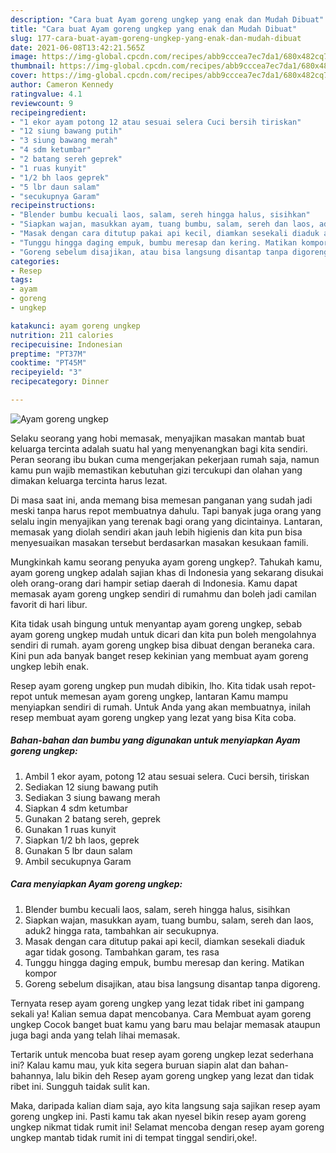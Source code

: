 ```yaml
---
description: "Cara buat Ayam goreng ungkep yang enak dan Mudah Dibuat"
title: "Cara buat Ayam goreng ungkep yang enak dan Mudah Dibuat"
slug: 177-cara-buat-ayam-goreng-ungkep-yang-enak-dan-mudah-dibuat
date: 2021-06-08T13:42:21.565Z
image: https://img-global.cpcdn.com/recipes/abb9cccea7ec7da1/680x482cq70/ayam-goreng-ungkep-foto-resep-utama.jpg
thumbnail: https://img-global.cpcdn.com/recipes/abb9cccea7ec7da1/680x482cq70/ayam-goreng-ungkep-foto-resep-utama.jpg
cover: https://img-global.cpcdn.com/recipes/abb9cccea7ec7da1/680x482cq70/ayam-goreng-ungkep-foto-resep-utama.jpg
author: Cameron Kennedy
ratingvalue: 4.1
reviewcount: 9
recipeingredient:
- "1 ekor ayam potong 12 atau sesuai selera Cuci bersih tiriskan"
- "12 siung bawang putih"
- "3 siung bawang merah"
- "4 sdm ketumbar"
- "2 batang sereh geprek"
- "1 ruas kunyit"
- "1/2 bh laos geprek"
- "5 lbr daun salam"
- "secukupnya Garam"
recipeinstructions:
- "Blender bumbu kecuali laos, salam, sereh hingga halus, sisihkan"
- "Siapkan wajan, masukkan ayam, tuang bumbu, salam, sereh dan laos, aduk2 hingga rata, tambahkan air secukupnya."
- "Masak dengan cara ditutup pakai api kecil, diamkan sesekali diaduk agar tidak gosong. Tambahkan garam, tes rasa"
- "Tunggu hingga daging empuk, bumbu meresap dan kering. Matikan kompor"
- "Goreng sebelum disajikan, atau bisa langsung disantap tanpa digoreng."
categories:
- Resep
tags:
- ayam
- goreng
- ungkep

katakunci: ayam goreng ungkep 
nutrition: 211 calories
recipecuisine: Indonesian
preptime: "PT37M"
cooktime: "PT45M"
recipeyield: "3"
recipecategory: Dinner

---
```



![Ayam goreng ungkep](https://img-global.cpcdn.com/recipes/abb9cccea7ec7da1/680x482cq70/ayam-goreng-ungkep-foto-resep-utama.jpg)

Selaku seorang yang hobi memasak, menyajikan masakan mantab buat keluarga tercinta adalah suatu hal yang menyenangkan bagi kita sendiri. Peran seorang ibu bukan cuma mengerjakan pekerjaan rumah saja, namun kamu pun wajib memastikan kebutuhan gizi tercukupi dan olahan yang dimakan keluarga tercinta harus lezat.

Di masa  saat ini, anda memang bisa memesan panganan yang sudah jadi meski tanpa harus repot membuatnya dahulu. Tapi banyak juga orang yang selalu ingin menyajikan yang terenak bagi orang yang dicintainya. Lantaran, memasak yang diolah sendiri akan jauh lebih higienis dan kita pun bisa menyesuaikan masakan tersebut berdasarkan masakan kesukaan famili. 



Mungkinkah kamu seorang penyuka ayam goreng ungkep?. Tahukah kamu, ayam goreng ungkep adalah sajian khas di Indonesia yang sekarang disukai oleh orang-orang dari hampir setiap daerah di Indonesia. Kamu dapat memasak ayam goreng ungkep sendiri di rumahmu dan boleh jadi camilan favorit di hari libur.

Kita tidak usah bingung untuk menyantap ayam goreng ungkep, sebab ayam goreng ungkep mudah untuk dicari dan kita pun boleh mengolahnya sendiri di rumah. ayam goreng ungkep bisa dibuat dengan beraneka cara. Kini pun ada banyak banget resep kekinian yang membuat ayam goreng ungkep lebih enak.

Resep ayam goreng ungkep pun mudah dibikin, lho. Kita tidak usah repot-repot untuk memesan ayam goreng ungkep, lantaran Kamu mampu menyiapkan sendiri di rumah. Untuk Anda yang akan membuatnya, inilah resep membuat ayam goreng ungkep yang lezat yang bisa Kita coba.

<!--inarticleads1-->

##### Bahan-bahan dan bumbu yang digunakan untuk menyiapkan Ayam goreng ungkep:

1. Ambil 1 ekor ayam, potong 12 atau sesuai selera. Cuci bersih, tiriskan
1. Sediakan 12 siung bawang putih
1. Sediakan 3 siung bawang merah
1. Siapkan 4 sdm ketumbar
1. Gunakan 2 batang sereh, geprek
1. Gunakan 1 ruas kunyit
1. Siapkan 1/2 bh laos, geprek
1. Gunakan 5 lbr daun salam
1. Ambil secukupnya Garam




<!--inarticleads2-->

##### Cara menyiapkan Ayam goreng ungkep:

1. Blender bumbu kecuali laos, salam, sereh hingga halus, sisihkan
1. Siapkan wajan, masukkan ayam, tuang bumbu, salam, sereh dan laos, aduk2 hingga rata, tambahkan air secukupnya.
1. Masak dengan cara ditutup pakai api kecil, diamkan sesekali diaduk agar tidak gosong. Tambahkan garam, tes rasa
1. Tunggu hingga daging empuk, bumbu meresap dan kering. Matikan kompor
1. Goreng sebelum disajikan, atau bisa langsung disantap tanpa digoreng.




Ternyata resep ayam goreng ungkep yang lezat tidak ribet ini gampang sekali ya! Kalian semua dapat mencobanya. Cara Membuat ayam goreng ungkep Cocok banget buat kamu yang baru mau belajar memasak ataupun juga bagi anda yang telah lihai memasak.

Tertarik untuk mencoba buat resep ayam goreng ungkep lezat sederhana ini? Kalau kamu mau, yuk kita segera buruan siapin alat dan bahan-bahannya, lalu bikin deh Resep ayam goreng ungkep yang lezat dan tidak ribet ini. Sungguh taidak sulit kan. 

Maka, daripada kalian diam saja, ayo kita langsung saja sajikan resep ayam goreng ungkep ini. Pasti kamu tak akan nyesel bikin resep ayam goreng ungkep nikmat tidak rumit ini! Selamat mencoba dengan resep ayam goreng ungkep mantab tidak rumit ini di tempat tinggal sendiri,oke!.

